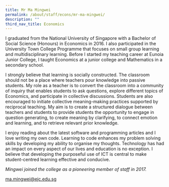 ```yaml
---
title: Mr Ma Mingwei
permalink: /about/staff/econs/mr-ma-mingwei/
description: ""
third_nav_title: Economics
---
```




I graduated from the National University of Singapore with a Bachelor of Social Science (Honours) in Economics in 2016. I also participated in the University Town College Programme that focuses on small group learning and multidisciplinary learning. Before I started my teaching career at Eunoia Junior College, I taught Economics at a junior college and Mathematics in a secondary school.

I strongly believe that learning is socially constructed. The classroom should not be a place where teachers pour knowledge into passive students. My role as a teacher is to convert the classroom into a community of inquiry that enables students to ask questions, explore different topics of Economics, and participate in collective discussions. Students are also encouraged to initiate collective meaning-making practices supported by reciprocal teaching. My aim is to create a structured dialogue between teachers and students to provide students the opportunity to engage in question generating, to create meaning by clarifying, to connect emotion and learning, and to retrieve relevant prior knowledge.

I enjoy reading about the latest software and programming articles and I love writing my own code. Learning to code enhances my problem solving skills by developing my ability to organise my thoughts. Technology has had an impact on every aspect of our lives and education is no exception. I believe that developing the purposeful use of ICT is central to make student-centred learning effective and conducive.

_Mingwei joined the college as a pioneering member of staff in 2017._

[ma.mingwei@ejc.edu.sg](mailto:ma.mingwei@ejc.edu.sg)